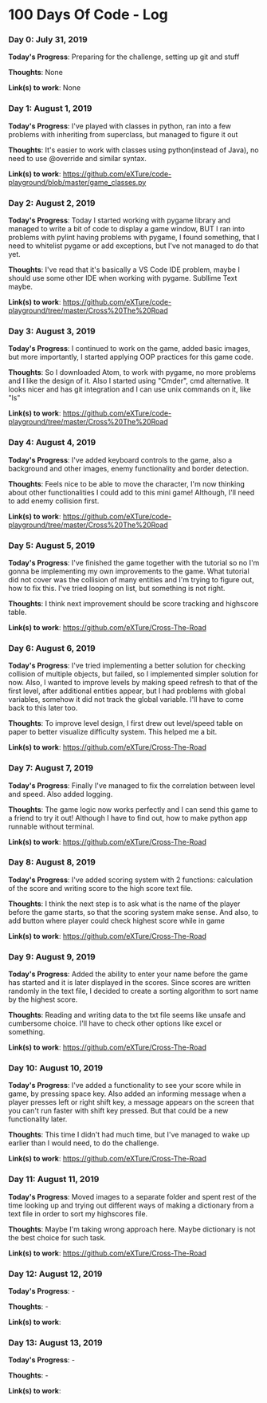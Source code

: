 # 100 Days Of Code - Log

### Day 0: July 31, 2019

**Today's Progress**: Preparing for the challenge, setting up git and stuff

**Thoughts**: None

**Link(s) to work**: None


### Day 1: August 1, 2019

**Today's Progress**: I've played with classes in python, ran into a few problems with inheriting from superclass, but managed to figure it out

**Thoughts**: It's easier to work with classes using python(instead of Java), no need to use @override and similar syntax.

**Link(s) to work**: https://github.com/eXTure/code-playground/blob/master/game_classes.py


### Day 2: August 2, 2019

**Today's Progress**: Today I started working with pygame library and managed to write a bit of code to display a game window, BUT I ran into problems with pylint having problems with pygame, I found something, that I need to whitelist pygame or add exceptions, but I've not managed to do that yet.

**Thoughts**: I've read that it's basically a VS Code IDE problem, maybe I should use some other IDE when working with pygame. Subllime Text maybe.

**Link(s) to work**: https://github.com/eXTure/code-playground/tree/master/Cross%20The%20Road


### Day 3: August 3, 2019

**Today's Progress**: I continued to work on the game, added basic images, but more importantly, I started applying OOP practices for this game code.

**Thoughts**: So I downloaded Atom, to work with pygame, no more problems and I like the design of it. Also I started using "Cmder", cmd alternative. It looks nicer and has git integration and I can use unix commands on it, like "ls"

**Link(s) to work**: https://github.com/eXTure/code-playground/tree/master/Cross%20The%20Road


### Day 4: August 4, 2019

**Today's Progress**: I've added keyboard controls to the game, also a background and other images, enemy functionality and border detection.

**Thoughts**: Feels nice to be able to move the character, I'm now thinking about other functionalities I could add to this mini game! Although, I'll need to add enemy collision first.

**Link(s) to work**: https://github.com/eXTure/code-playground/tree/master/Cross%20The%20Road


### Day 5: August 5, 2019

**Today's Progress**: I've finished the game together with the tutorial so no I'm gonna be implementing my own improvements to the game. What tutorial did not cover was the collision of many entities and I'm trying to figure out, how to fix this. I've tried looping on list, but something is not right.

**Thoughts**: I think next improvement should be score tracking and highscore table.

**Link(s) to work**: https://github.com/eXTure/Cross-The-Road


### Day 6: August 6, 2019

**Today's Progress**: I've tried implementing a better solution for checking collision of multiple objects, but failed, so I implemented simpler solution for now. Also, I wanted to improve levels by making speed refresh to that of the first level, after additional entities appear, but I had problems with global variables, somehow it did not track the global variable. I'll have to come back to this later too.

**Thoughts**: To improve level design, I first drew out level/speed table on paper to better visualize difficulty system. This helped me a bit.

**Link(s) to work**: https://github.com/eXTure/Cross-The-Road


### Day 7: August 7, 2019

**Today's Progress**: Finally I've managed to fix the correlation between level and speed. Also added logging.

**Thoughts**: The game logic now works perfectly and I can send this game to a friend to try it out! Although I have to find out, how to make python app runnable without terminal.

**Link(s) to work**: https://github.com/eXTure/Cross-The-Road


### Day 8: August 8, 2019

**Today's Progress**: I've added scoring system with 2 functions: calculation of the score and writing score to the high score text file.

**Thoughts**: I think the next step is to ask what is the name of the player before the game starts, so that the scoring system make sense. And also, to add button where player could check highest score while in game

**Link(s) to work**: https://github.com/eXTure/Cross-The-Road


### Day 9: August 9, 2019

**Today's Progress**: Added the ability to enter your name before the game has started and it is later displayed in the scores. Since scores are written randomly in the text file, I decided to create a sorting algorithm to sort name by the highest score.

**Thoughts**: Reading and writing data to the txt file seems like unsafe and cumbersome choice. I'll have to check other options like excel or something.

**Link(s) to work**: https://github.com/eXTure/Cross-The-Road


### Day 10: August 10, 2019

**Today's Progress**: I've added a functionality to see your score while in game, by pressing space key. Also added an informing message when a player presses left or right shift key, a message appears on the screen that you can't run faster with shift key pressed. But that could be a new functionality later.

**Thoughts**: This time I didn't had much time, but I've managed to wake up earlier than I would need, to do the challenge.

**Link(s) to work**: https://github.com/eXTure/Cross-The-Road


### Day 11: August 11, 2019

**Today's Progress**: Moved images to a separate folder and spent rest of the time looking up and trying out different ways of making a dictionary from a text file in order to sort my highscores file.

**Thoughts**: Maybe I'm taking wrong approach here. Maybe dictionary is not the best choice for such task.

**Link(s) to work**: https://github.com/eXTure/Cross-The-Road


### Day 12: August 12, 2019

**Today's Progress**: -

**Thoughts**: -

**Link(s) to work**:


### Day 13: August 13, 2019

**Today's Progress**: -

**Thoughts**: -

**Link(s) to work**:
